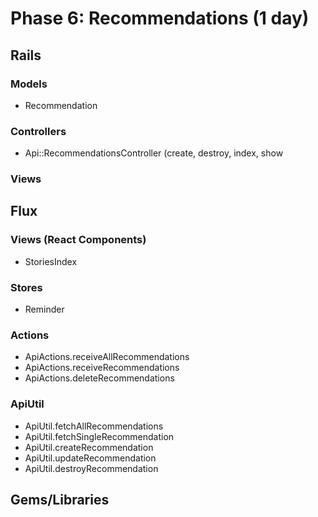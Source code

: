 # Phase 6: Recommendations (1 day)

## Rails
### Models
* Recommendation

### Controllers
* Api::RecommendationsController (create, destroy, index, show

### Views

## Flux
### Views (React Components)
* StoriesIndex

### Stores
* Reminder

### Actions
* ApiActions.receiveAllRecommendations
* ApiActions.receiveRecommendations
* ApiActions.deleteRecommendations

### ApiUtil
* ApiUtil.fetchAllRecommendations
* ApiUtil.fetchSingleRecommendation
* ApiUtil.createRecommendation
* ApiUtil.updateRecommendation
* ApiUtil.destroyRecommendation

## Gems/Libraries
